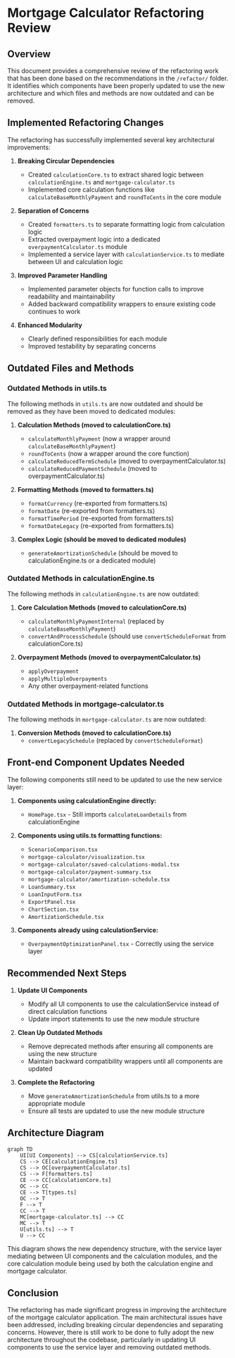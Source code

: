 # Mortgage Calculator Refactoring Review

## Overview

This document provides a comprehensive review of the refactoring work that has been done based on the recommendations in the `/refactor/` folder. It identifies which components have been properly updated to use the new architecture and which files and methods are now outdated and can be removed.

## Implemented Refactoring Changes

The refactoring has successfully implemented several key architectural improvements:

1. **Breaking Circular Dependencies**
   - Created `calculationCore.ts` to extract shared logic between `calculationEngine.ts` and `mortgage-calculator.ts`
   - Implemented core calculation functions like `calculateBaseMonthlyPayment` and `roundToCents` in the core module

2. **Separation of Concerns**
   - Created `formatters.ts` to separate formatting logic from calculation logic
   - Extracted overpayment logic into a dedicated `overpaymentCalculator.ts` module
   - Implemented a service layer with `calculationService.ts` to mediate between UI and calculation logic

3. **Improved Parameter Handling**
   - Implemented parameter objects for function calls to improve readability and maintainability
   - Added backward compatibility wrappers to ensure existing code continues to work

4. **Enhanced Modularity**
   - Clearly defined responsibilities for each module
   - Improved testability by separating concerns

## Outdated Files and Methods

### Outdated Methods in utils.ts

The following methods in `utils.ts` are now outdated and should be removed as they have been moved to dedicated modules:

1. **Calculation Methods (moved to calculationCore.ts)**
   - `calculateMonthlyPayment` (now a wrapper around `calculateBaseMonthlyPayment`)
   - `roundToCents` (now a wrapper around the core function)
   - `calculateReducedTermSchedule` (moved to overpaymentCalculator.ts)
   - `calculateReducedPaymentSchedule` (moved to overpaymentCalculator.ts)

2. **Formatting Methods (moved to formatters.ts)**
   - `formatCurrency` (re-exported from formatters.ts)
   - `formatDate` (re-exported from formatters.ts)
   - `formatTimePeriod` (re-exported from formatters.ts)
   - `formatDateLegacy` (re-exported from formatters.ts)

3. **Complex Logic (should be moved to dedicated modules)**
   - `generateAmortizationSchedule` (should be moved to calculationEngine.ts or a dedicated module)

### Outdated Methods in calculationEngine.ts

The following methods in `calculationEngine.ts` are now outdated:

1. **Core Calculation Methods (moved to calculationCore.ts)**
   - `calculateMonthlyPaymentInternal` (replaced by `calculateBaseMonthlyPayment`)
   - `convertAndProcessSchedule` (should use `convertScheduleFormat` from calculationCore.ts)

2. **Overpayment Methods (moved to overpaymentCalculator.ts)**
   - `applyOverpayment`
   - `applyMultipleOverpayments`
   - Any other overpayment-related functions

### Outdated Methods in mortgage-calculator.ts

The following methods in `mortgage-calculator.ts` are now outdated:

1. **Conversion Methods (moved to calculationCore.ts)**
   - `convertLegacySchedule` (replaced by `convertScheduleFormat`)

## Front-end Component Updates Needed

The following components still need to be updated to use the new service layer:

1. **Components using calculationEngine directly:**
   - `HomePage.tsx` - Still imports `calculateLoanDetails` from calculationEngine

2. **Components using utils.ts formatting functions:**
   - `ScenarioComparison.tsx`
   - `mortgage-calculator/visualization.tsx`
   - `mortgage-calculator/saved-calculations-modal.tsx`
   - `mortgage-calculator/payment-summary.tsx`
   - `mortgage-calculator/amortization-schedule.tsx`
   - `LoanSummary.tsx`
   - `LoanInputForm.tsx`
   - `ExportPanel.tsx`
   - `ChartSection.tsx`
   - `AmortizationSchedule.tsx`

3. **Components already using calculationService:**
   - `OverpaymentOptimizationPanel.tsx` - Correctly using the service layer

## Recommended Next Steps

1. **Update UI Components**
   - Modify all UI components to use the calculationService instead of direct calculation functions
   - Update import statements to use the new module structure

2. **Clean Up Outdated Methods**
   - Remove deprecated methods after ensuring all components are using the new structure
   - Maintain backward compatibility wrappers until all components are updated

3. **Complete the Refactoring**
   - Move `generateAmortizationSchedule` from utils.ts to a more appropriate module
   - Ensure all tests are updated to use the new module structure

## Architecture Diagram

```mermaid
graph TD
    UI[UI Components] --> CS[calculationService.ts]
    CS --> CE[calculationEngine.ts]
    CS --> OC[overpaymentCalculator.ts]
    CS --> F[formatters.ts]
    CE --> CC[calculationCore.ts]
    OC --> CC
    CE --> T[types.ts]
    OC --> T
    F --> T
    CC --> T
    MC[mortgage-calculator.ts] --> CC
    MC --> T
    U[utils.ts] --> T
    U --> CC
```

This diagram shows the new dependency structure, with the service layer mediating between UI components and the calculation modules, and the core calculation module being used by both the calculation engine and mortgage calculator.

## Conclusion

The refactoring has made significant progress in improving the architecture of the mortgage calculator application. The main architectural issues have been addressed, including breaking circular dependencies and separating concerns. However, there is still work to be done to fully adopt the new architecture throughout the codebase, particularly in updating UI components to use the service layer and removing outdated methods.